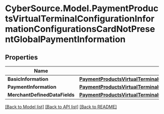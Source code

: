 # CyberSource.Model.PaymentProductsVirtualTerminalConfigurationInformationConfigurationsCardNotPresentGlobalPaymentInformation
## Properties

Name | Type | Description | Notes
------------ | ------------- | ------------- | -------------
**BasicInformation** | [**PaymentProductsVirtualTerminalConfigurationInformationConfigurationsCardNotPresentGlobalPaymentInformationBasicInformation**](PaymentProductsVirtualTerminalConfigurationInformationConfigurationsCardNotPresentGlobalPaymentInformationBasicInformation.md) |  | [optional] 
**PaymentInformation** | [**PaymentProductsVirtualTerminalConfigurationInformationConfigurationsCardNotPresentGlobalPaymentInformationPaymentInformation**](PaymentProductsVirtualTerminalConfigurationInformationConfigurationsCardNotPresentGlobalPaymentInformationPaymentInformation.md) |  | [optional] 
**MerchantDefinedDataFields** | [**PaymentProductsVirtualTerminalConfigurationInformationConfigurationsCardNotPresentGlobalPaymentInformationMerchantDefinedDataFields**](PaymentProductsVirtualTerminalConfigurationInformationConfigurationsCardNotPresentGlobalPaymentInformationMerchantDefinedDataFields.md) |  | [optional] 

[[Back to Model list]](../README.md#documentation-for-models) [[Back to API list]](../README.md#documentation-for-api-endpoints) [[Back to README]](../README.md)

